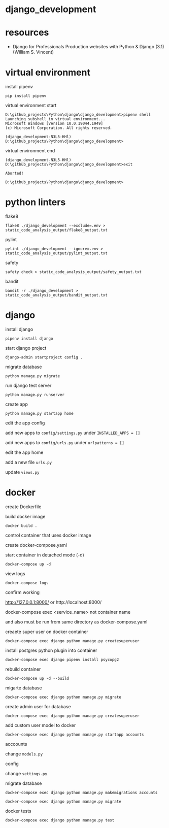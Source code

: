 # django_development

# resources 

* Django for Professionals Production websites with Python & Django (3.1) (William S. Vincent)

# virtual environment 

install pipenv 

```
pip install pipenv
```

virtual environment start 

```
D:\github_projects\Python\django\django_development>pipenv shell
Launching subshell in virtual environment...
Microsoft Windows [Version 10.0.19044.1949]
(c) Microsoft Corporation. All rights reserved.

(django_development-N3L5-HHl) D:\github_projects\Python\django\django_development>
```

virtual environment end

```
(django_development-N3L5-HHl) D:\github_projects\Python\django\django_development>exit

Aborted!

D:\github_projects\Python\django\django_development>
```

# python linters

flake8

```
flake8 ./django_development --exclude=.env > static_code_analysis_output/flake8_output.txt
```

pylint 

```
pylint ./django_development --ignore=.env > static_code_analysis_output/pylint_output.txt
```

safety

```
safety check > static_code_analysis_output/safety_output.txt
```

bandit

```
bandit -r ./django_development > static_code_analysis_output/bandit_output.txt
```



# django

install django

```
pipenv install django
```

start django project

```
django-admin startproject config .
```

migrate database

```
python manage.py migrate
```

run django test server

```
python manage.py runserver
```

create app

```
python manage.py startapp home
```

edit the app config

add new apps to ```config/settings.py``` under ```INSTALLED_APPS = []```

add new apps to ```config/urls.py``` under ```urlpatterns = []```

edit the app home

add a new file ```urls.py``` 

update ```views.py```

# docker 

create Dockerfile 

build docker image 

```
docker build .
```

control container that uses docker image

create docker-compose.yaml

start container in detached mode (-d)

```
docker-compose up -d
```

view logs 

```
docker-compose logs
```

confirm working 

http://127.0.0.1:8000/ or http://localhost:8000/ 



docker-compose exec <service_name> not container name

and also must be run from same directory as docker-compose.yaml

creaete super user on docker container 

```
docker-compose exec django python manage.py createsuperuser
```

install postgres python plugin into container

```
docker-compose exec django pipenv install psycopg2
```

rebuild container

```
docker-compose up -d --build
```

migarte database 

```
docker-compose exec django python manage.py migrate
```


create admin user for database

```
docker-compose exec django python manage.py createsuperuser
```

add custom user model to docker

```
docker-compose exec django python manage.py startapp accounts
```

acccounts

change ```models.py```

config

change ```settings.py```

migrate database 

```
docker-compose exec django python manage.py makemigrations accounts
```

```
docker-compose exec django python manage.py migrate
```

docker tests

```
docker-compose exec django python manage.py test
```
